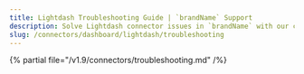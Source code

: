 ```yaml
---
title: Lightdash Troubleshooting Guide | `brandName` Support
description: Solve Lightdash connector issues in `brandName` with our comprehensive troubleshooting guide. Fix common problems, debug errors, and optimize your setup.
slug: /connectors/dashboard/lightdash/troubleshooting
---
```


{% partial file="/v1.9/connectors/troubleshooting.md" /%}
